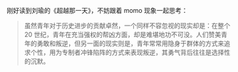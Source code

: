 刚好读到刘瑜的《超越那一天》，不妨跟着 momo 现象一起思考：

> 虽然青年对于历史进步的贡献卓然，一个同样不容忽视的现实却是：在整个 20 世纪，青年在充当强权的帮凶方面，却是难堪地功不可没。人们赞美青年的勇敢和叛逆，但另一面的现实则是，青年常常用隐身于群体的方式来追求个性，用为专制者冲锋陷阵的方式来表现叛逆，其勇气背后往往是选择性的沉默。